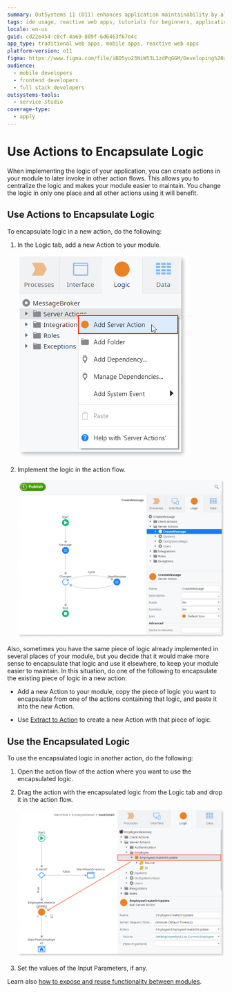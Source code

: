```yaml
---
summary: OutSystems 11 (O11) enhances application maintainability by allowing logic encapsulation within actions that can be reused across modules.
tags: ide usage, reactive web apps, tutorials for beginners, application maintenance, logic reusability
locale: en-us
guid: cd22e454-c0cf-4a69-809f-6d6463f67e4c
app_type: traditional web apps, mobile apps, reactive web apps
platform-version: o11
figma: https://www.figma.com/file/iBD5yo23NiW53L1zdPqGGM/Developing%20an%20Application?node-id=280:6
audience:
  - mobile developers
  - frontend developers
  - full stack developers
outsystems-tools:
  - service studio
coverage-type:
  - apply
---
```


# Use Actions to Encapsulate Logic

When implementing the logic of your application, you can create actions in your module to later invoke in other action flows. This allows you to centralize the logic and makes your module easier to maintain. You change the logic in only one place and all other actions using it will benefit.

## Use Actions to Encapsulate Logic

To encapsulate logic in a new action, do the following:

1. In the Logic tab, add a new Action to your module.

    ![Screenshot showing how to add a new action in the Logic tab of a module](images/encapsulate-logic-1.png "Adding a New Action")

1. Implement the logic in the action flow.

    ![Image depicting the implementation of logic within a new action flow](images/encapsulate-logic-2.png "Implementing Action Logic")


Also, sometimes you have the same piece of logic already implemented in several places of your module, but you decide that it would make more sense to encapsulate that logic and use it elsewhere, to keep your module easier to maintain. In this situation, do one of the following to encapsulate the existing piece of logic in a new action:

* Add a new Action to your module, copy the piece of logic you want to encapsulate from one of the actions containing that logic, and paste it into the new Action.

* Use [Extract to Action](../../getting-started/tips-tricks/tips-tricks.md#reuse-logic-with-extract-to-action) to create a new Action with that piece of logic.

## Use the Encapsulated Logic

To use the encapsulated logic in another action, do the following:

1. Open the action flow of the action where you want to use the encapsulated logic.

2. Drag the action with the encapsulated logic from the Logic tab and drop it in the action flow.

    ![Illustration of dragging an action with encapsulated logic into another action flow](images/encapsulate-logic-3.png "Using Encapsulated Logic")

3. Set the values of the Input Parameters, if any.


Learn also [how to expose and reuse functionality between modules](expose-and-reuse.md).
